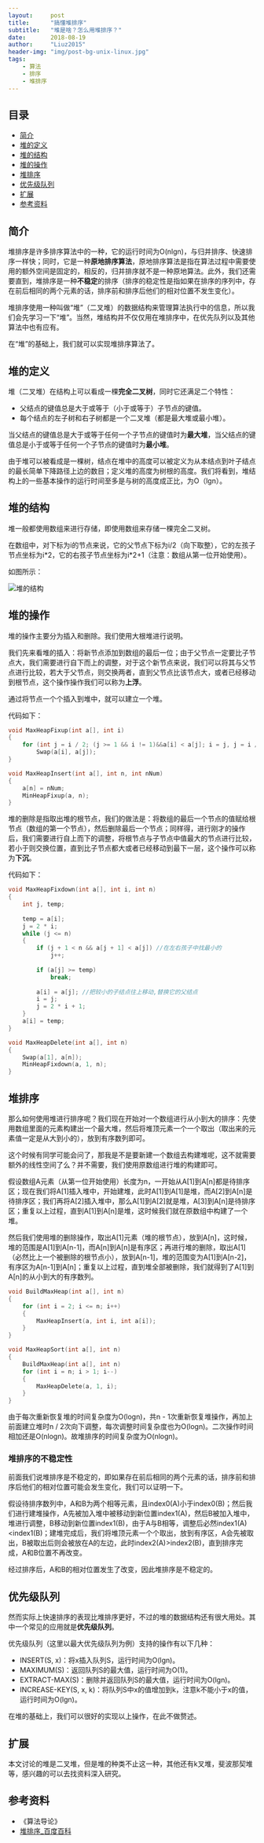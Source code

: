```yaml
---
layout:     post
title:      "搞懂堆排序"
subtitle:   "堆是啥？怎么用堆排序？"
date:       2018-08-19
author:     "Liuz2015"
header-img: "img/post-bg-unix-linux.jpg"
tags:
    - 算法
    - 排序
    - 堆排序
---
```


## 目录
- [简介](#简介)
- [堆的定义](#堆的定义)
- [堆的结构](#堆的结构)
- [堆的操作](#堆的操作)
- [堆排序](#堆排序)
- [优先级队列](#优先级队列)
- [扩展](#扩展)
- [参考资料](#参考资料)

## 简介

堆排序是许多排序算法中的一种，它的运行时间为O(nlgn)，与归并排序、快速排序一样快；同时，它是一种**原地排序算法**，原地排序算法是指在算法过程中需要使用的额外空间是固定的，相反的，归并排序就不是一种原地算法。此外，我们还需要直到，堆排序是一种**不稳定**的排序（排序的稳定性是指如果在排序的序列中，存在前后相同的两个元素的话，排序前和排序后他们的相对位置不发生变化）。

堆排序使用一种叫做“堆”（二叉堆）的数据结构来管理算法执行中的信息，所以我们会先学习一下“堆”。当然，堆结构并不仅仅用在堆排序中，在优先队列以及其他算法中也有应有。

在“堆”的基础上，我们就可以实现堆排序算法了。

## 堆的定义

堆（二叉堆）在结构上可以看成一棵**完全二叉树**，同时它还满足二个特性：

- 父结点的键值总是大于或等于（小于或等于）子节点的键值。
- 每个结点的左子树和右子树都是一个二叉堆（都是最大堆或最小堆）。

当父结点的键值总是大于或等于任何一个子节点的键值时为**最大堆**，当父结点的键值总是小于或等于任何一个子节点的键值时为**最小堆**。

由于堆可以被看成是一棵树，结点在堆中的高度可以被定义为从本结点到叶子结点的最长简单下降路径上边的数目；定义堆的高度为树根的高度。我们将看到，堆结构上的一些基本操作的运行时间至多是与树的高度成正比，为O（lgn）。

## 堆的结构

堆一般都使用数组来进行存储，即使用数组来存储一棵完全二叉树。

在数组中，对下标为i的节点来说，它的父节点下标为i/2（向下取整），它的左孩子节点坐标为i\*2，它的右孩子节点坐标为i\*2+1（注意：数组从第一位开始使用）。

如图所示：

![堆的结构](/img\in-post\algorithm-heap-sort\heap-structure.jpg)

## 堆的操作

堆的操作主要分为插入和删除。我们使用大根堆进行说明。

我们先来看堆的插入：将新节点添加到数组的最后一位；由于父节点一定要比子节点大，我们需要进行自下而上的调整，对于这个新节点来说，我们可以将其与父节点进行比较，若大于父节点，则交换两者，直到父节点比该节点大，或者已经移动到根节点，这个操作操作我们可以称为**上浮**。

通过将节点一个个插入到堆中，就可以建立一个堆。

代码如下：

```cpp
void MaxHeapFixup(int a[], int i)  
{  
    for (int j = i / 2; (j >= 1 && i != 1)&&a[i] < a[j]; i = j, j = i / 2)  
        Swap(a[i], a[j]);  
}

void MaxHeapInsert(int a[], int n, int nNum)  
{  
    a[n] = nNum;  
    MinHeapFixup(a, n);  
}
```

堆的删除是指取出堆的根节点，我们的做法是：将数组的最后一个节点的值赋给根节点（数组的第一个节点），然后删除最后一个节点；同样得，进行刚才的操作后，我们需要进行自上而下的调整，将根节点与子节点中值最大的节点进行比较，若小于则交换位置，直到比子节点都大或者已经移动到最下一层，这个操作可以称为**下沉**。

代码如下：

```cpp
void MaxHeapFixdown(int a[], int i, int n)  
{  
    int j, temp;  
  
    temp = a[i];  
    j = 2 * i;  
    while (j <= n)  
    {  
        if (j + 1 < n && a[j + 1] < a[j]) //在左右孩子中找最小的  
            j++;  
  
        if (a[j] >= temp)  
            break;  
  
        a[i] = a[j]; //把较小的子结点往上移动,替换它的父结点  
        i = j;  
        j = 2 * i + 1;  
    }  
    a[i] = temp; 
}

void MaxHeapDelete(int a[], int n)  
{  
    Swap(a[1], a[n]);  
    MinHeapFixdown(a, 1, n);  
}  
```

## 堆排序

那么如何使用堆进行排序呢？我们现在开始对一个数组进行从小到大的排序：先使用数组里面的元素构建出一个最大堆，然后将堆顶元素一个一个取出（取出来的元素值一定是从大到小的），放到有序数列即可。

这个时候有同学可能会问了，那我是不是要新建一个数组去构建堆呢，这不就需要额外的线性空间了么？并不需要，我们使用原数组进行堆的构建即可。

假设数组A元素（从第一位开始使用）长度为n，一开始从A[1]到A[n]都是待排序区；现在我们将A[1]插入堆中，开始建堆，此时A[1]到A[1]是堆，而A[2]到A[n]是待排序区；我们再将A[2]插入堆中，那么A[1]到A[2]就是堆，A[3]到A[n]是待排序区；重复以上过程，直到A[1]到A[n]是堆，这时候我们就在原数组中构建了一个堆。

然后我们使用堆的删除操作，取出A[1]元素（堆的根节点），放到A[n]，这时候，堆的范围是A[1]到A[n-1]，而A[n]到A[n]是有序区；再进行堆的删除，取出A[1]（必然比上一个被删除的根节点小），放到A[n-1]，堆的范围变为A[1]到A[n-2]，有序区为A[n-1]到A[n]；重复以上过程，直到堆全部被删除，我们就得到了A[1]到A[n]的从小到大的有序数列。

```cpp
void BuildMaxHeap(int a[], int n)  
{  
    for (int i = 2; i <= n; i++)  
    {
        MaxHeapInsert(a, int i, int a[i]);
    }    
}  

void MaxHeapSort(int a[], int n)  
{  
    BuildMaxHeap(int a[], int n)
    for (int i = n; i > 1; i--)  
    {  
        MaxHeapDelete(a, 1, i);
    }  
}  
```

由于每次重新恢复堆的时间复杂度为O(logn)，共n - 1次重新恢复堆操作，再加上前面建立堆时n / 2次向下调整，每次调整时间复杂度也为O(logn)。二次操作时间相加还是O(nlogn)。故堆排序的时间复杂度为O(nlogn)。

### 堆排序的不稳定性

前面我们说堆排序是不稳定的，即如果存在前后相同的两个元素的话，排序前和排序后他们的相对位置可能会发生变化，我们可以证明一下。

假设待排序数列中，A和B为两个相等元素，且index0(A)小于index0(B)；然后我们进行建堆操作，A先被加入堆中被移动到新位置index1(A)，然后B被加入堆中，堆进行调整，B移动到新位置index1(B)，由于A与B相等，调整后必然index1(A)<index1(B)；建堆完成后，我们将堆顶元素一个个取出，放到有序区，A会先被取出，B被取出后则会被放在A的左边，此时index2(A)>index2(B)，直到排序完成，A和B位置不再改变。

经过排序后，A和B的相对位置发生了改变，因此堆排序是不稳定的。

## 优先级队列

然而实际上快速排序的表现比堆排序更好，不过的堆的数据结构还有很大用处。其中一个常见的应用就是**优先级队列**。

优先级队列（这里以最大优先级队列为例）支持的操作有以下几种：

- INSERT(S, x)：将x插入队列S，运行时间为O(lgn)。
- MAXIMUM(S)：返回队列S的最大值，运行时间为O(1)。
- EXTRACT-MAX(S)：删除并返回队列S的最大值，运行时间为O(lgn)。
- INCREASE-KEY(S, x, k)：将队列S中x的值增加到k，注意k不能小于x的值，运行时间为O(lgn)。

在堆的基础上，我们可以很好的实现以上操作，在此不做赘述。

## 扩展

本文讨论的堆是二叉堆，但是堆的种类不止这一种，其他还有k叉堆，斐波那契堆等，感兴趣的可以去找资料深入研究。

## 参考资料
- 《算法导论》
- [堆排序_百度百科](https://baike.baidu.com/item/%E5%A0%86%E6%8E%92%E5%BA%8F/2840151?fr=aladdin#4_1)

